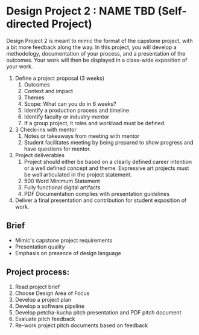 # Design Project 2 : NAME TBD \(Self-directed Project\)

Design Project 2 is meant to mimic the format of the capstone project, with a bit more feedback along the way. In this project, you will develop a methodology, documentation of your process, and a presentation of the outcomes. Your work will then be displayed in a class-wide exposition of your work.

1. Define a project proposal \(3 weeks\)
   1. Outcomes
   2. Context and impact
   3. Themes
   4. Scope: What can you do in 6 weeks?
   5. Identify a production process and timeline
   6. Identify faculty or industry mentor
   7. If a group project, it roles and workload must be defined.
2. 3 Check-ins with mentor
   1. Notes or takeaways from meeting with mentor
   2. Student facilitates meeting by being prepared to show progress and have questions for mentor.
3. Project deliverables
   1. Project should either be based on a clearly defined career intention or a well defined concept and theme. Expressive art projects must be well articulated in the project statement.
   2. 500 Word Minimum Statement
   3. Fully functional digital artifacts 
   4. PDF Documentation complies with presentation guidelines
4. Deliver a final presentation and contribution for student exposition of work.

## Brief

* Mimic's capstone project requirements
* Presentation quality
* Emphasis on presence of design language

## Project process:

1. Read project brief
2. Choose Design Area of Focus
3. Develop a project plan 
4. Develop a software pipeline
5. Develop petcha-kucha pitch presentation and PDF pitch document
6. Evaluate pitch feedback
7. Re-work project pitch documents based on feedback





